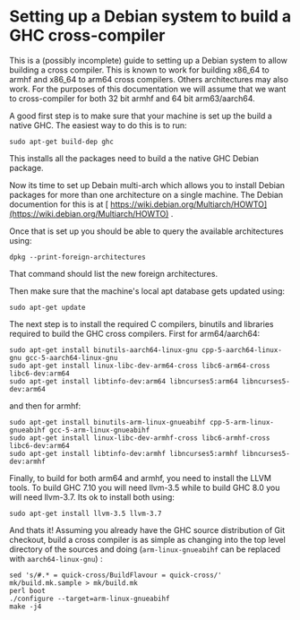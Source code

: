# Setting up a Debian system to build a GHC cross-compiler


This is a (possibly incomplete) guide to setting up a Debian system to allow building a cross compiler. This is known to work for building x86_64 to armhf and x86_64 to arm64 cross compilers. Others architectures may also work. For the purposes of this documentation we will assume that we want to cross-compiler for both 32 bit armhf and 64 bit arm63/aarch64.


A good first step is to make sure that your machine is set up the build a native GHC. The easiest way to do this is to run:

```wiki
sudo apt-get build-dep ghc
```


This installs all the packages need to build a the native GHC Debian package.


Now its time to set up Debain multi-arch which allows you to install Debian packages for more than one architecture on a single machine. The Debian documention for this is at [ https://wiki.debian.org/Multiarch/HOWTO](https://wiki.debian.org/Multiarch/HOWTO) .


Once that is set up you should be able to query the available architectures using:

```wiki
dpkg --print-foreign-architectures
```


That command should list the new foreign architectures.


Then make sure that the machine's local apt database gets updated using:

```wiki
sudo apt-get update
```


The next step is to install the required C compilers, binutils and libraries required to build the GHC cross compilers. First for arm64/aarch64:

```wiki
sudo apt-get install binutils-aarch64-linux-gnu cpp-5-aarch64-linux-gnu gcc-5-aarch64-linux-gnu
sudo apt-get install linux-libc-dev-arm64-cross libc6-arm64-cross libc6-dev:arm64
sudo apt-get install libtinfo-dev:arm64 libncurses5:arm64 libncurses5-dev:arm64 
```


and then for armhf:

```wiki
sudo apt-get install binutils-arm-linux-gnueabihf cpp-5-arm-linux-gnueabihf gcc-5-arm-linux-gnueabihf
sudo apt-get install linux-libc-dev-armhf-cross libc6-armhf-cross libc6-dev:arm64
sudo apt-get install libtinfo-dev:armhf libncurses5:armhf libncurses5-dev:armhf
```


Finally, to build for both arm64 and armhf, you need to install the LLVM tools. To build GHC 7.10 you will need llvm-3.5 while to build GHC 8.0 you will need llvm-3.7. Its ok to install both using:

```wiki
sudo apt-get install llvm-3.5 llvm-3.7
```


And thats it! Assuming you already have the GHC source distribution of Git checkout, build a cross compiler is as simple as changing into the top level directory of the sources and doing (`arm-linux-gnueabihf` can be replaced with `aarch64-linux-gnu`) :

```wiki
sed 's/#.* = quick-cross/BuildFlavour = quick-cross/' mk/build.mk.sample > mk/build.mk
perl boot
./configure --target=arm-linux-gnueabihf
make -j4
```